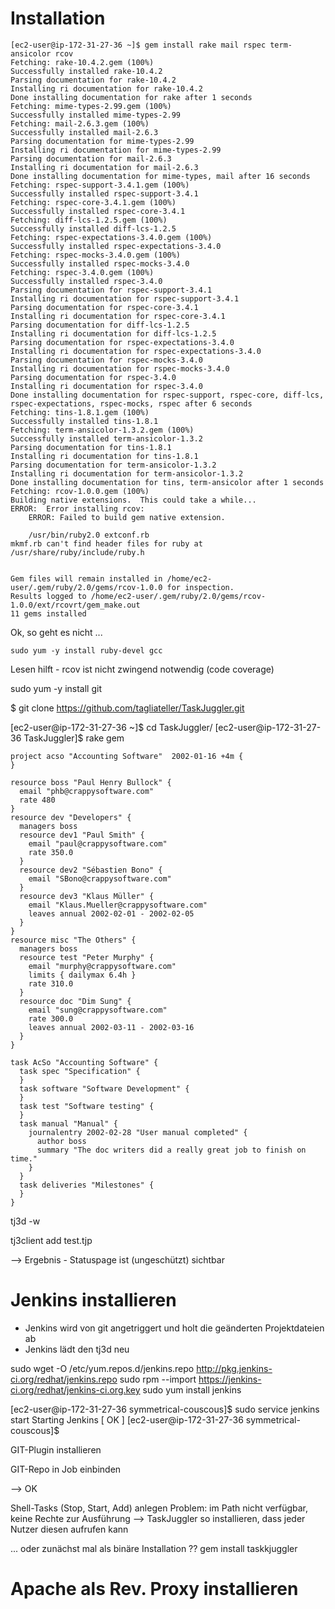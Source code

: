 # Installation

```console
[ec2-user@ip-172-31-27-36 ~]$ gem install rake mail rspec term-ansicolor rcov
Fetching: rake-10.4.2.gem (100%)
Successfully installed rake-10.4.2
Parsing documentation for rake-10.4.2
Installing ri documentation for rake-10.4.2
Done installing documentation for rake after 1 seconds
Fetching: mime-types-2.99.gem (100%)
Successfully installed mime-types-2.99
Fetching: mail-2.6.3.gem (100%)
Successfully installed mail-2.6.3
Parsing documentation for mime-types-2.99
Installing ri documentation for mime-types-2.99
Parsing documentation for mail-2.6.3
Installing ri documentation for mail-2.6.3
Done installing documentation for mime-types, mail after 16 seconds
Fetching: rspec-support-3.4.1.gem (100%)
Successfully installed rspec-support-3.4.1
Fetching: rspec-core-3.4.1.gem (100%)
Successfully installed rspec-core-3.4.1
Fetching: diff-lcs-1.2.5.gem (100%)
Successfully installed diff-lcs-1.2.5
Fetching: rspec-expectations-3.4.0.gem (100%)
Successfully installed rspec-expectations-3.4.0
Fetching: rspec-mocks-3.4.0.gem (100%)
Successfully installed rspec-mocks-3.4.0
Fetching: rspec-3.4.0.gem (100%)
Successfully installed rspec-3.4.0
Parsing documentation for rspec-support-3.4.1
Installing ri documentation for rspec-support-3.4.1
Parsing documentation for rspec-core-3.4.1
Installing ri documentation for rspec-core-3.4.1
Parsing documentation for diff-lcs-1.2.5
Installing ri documentation for diff-lcs-1.2.5
Parsing documentation for rspec-expectations-3.4.0
Installing ri documentation for rspec-expectations-3.4.0
Parsing documentation for rspec-mocks-3.4.0
Installing ri documentation for rspec-mocks-3.4.0
Parsing documentation for rspec-3.4.0
Installing ri documentation for rspec-3.4.0
Done installing documentation for rspec-support, rspec-core, diff-lcs, rspec-expectations, rspec-mocks, rspec after 6 seconds
Fetching: tins-1.8.1.gem (100%)
Successfully installed tins-1.8.1
Fetching: term-ansicolor-1.3.2.gem (100%)
Successfully installed term-ansicolor-1.3.2
Parsing documentation for tins-1.8.1
Installing ri documentation for tins-1.8.1
Parsing documentation for term-ansicolor-1.3.2
Installing ri documentation for term-ansicolor-1.3.2
Done installing documentation for tins, term-ansicolor after 1 seconds
Fetching: rcov-1.0.0.gem (100%)
Building native extensions.  This could take a while...
ERROR:  Error installing rcov:
	ERROR: Failed to build gem native extension.

    /usr/bin/ruby2.0 extconf.rb
mkmf.rb can't find header files for ruby at /usr/share/ruby/include/ruby.h


Gem files will remain installed in /home/ec2-user/.gem/ruby/2.0/gems/rcov-1.0.0 for inspection.
Results logged to /home/ec2-user/.gem/ruby/2.0/gems/rcov-1.0.0/ext/rcovrt/gem_make.out
11 gems installed
```

Ok, so geht es nicht ...

```console
sudo yum -y install ruby-devel gcc
```

Lesen hilft - rcov ist nicht zwingend notwendig (code coverage)

sudo yum -y install git


$ git clone https://github.com/tagliateller/TaskJuggler.git

[ec2-user@ip-172-31-27-36 ~]$ cd TaskJuggler/
[ec2-user@ip-172-31-27-36 TaskJuggler]$ rake gem

```
project acso "Accounting Software"  2002-01-16 +4m {
}

resource boss "Paul Henry Bullock" {
  email "phb@crappysoftware.com"
  rate 480
}
resource dev "Developers" {
  managers boss
  resource dev1 "Paul Smith" {
    email "paul@crappysoftware.com"
    rate 350.0
  }
  resource dev2 "Sébastien Bono" {
    email "SBono@crappysoftware.com"
  }
  resource dev3 "Klaus Müller" {
    email "Klaus.Mueller@crappysoftware.com"
    leaves annual 2002-02-01 - 2002-02-05
  }
}
resource misc "The Others" {
  managers boss
  resource test "Peter Murphy" {
    email "murphy@crappysoftware.com"
    limits { dailymax 6.4h }
    rate 310.0
  }
  resource doc "Dim Sung" {
    email "sung@crappysoftware.com"
    rate 300.0
    leaves annual 2002-03-11 - 2002-03-16
  }
}

task AcSo "Accounting Software" {
  task spec "Specification" {
  }
  task software "Software Development" {
  }
  task test "Software testing" {
  }
  task manual "Manual" {
    journalentry 2002-02-28 "User manual completed" {
      author boss
      summary "The doc writers did a really great job to finish on time."
    }
  }
  task deliveries "Milestones" {
  }
}
```

tj3d -w

tj3client add test.tjp

--> Ergebnis - Statuspage ist (ungeschützt) sichtbar

# Jenkins installieren

* Jenkins wird von git angetriggert und holt die geänderten Projektdateien ab
* Jenkins lädt den tj3d neu

sudo wget -O /etc/yum.repos.d/jenkins.repo http://pkg.jenkins-ci.org/redhat/jenkins.repo
sudo rpm --import https://jenkins-ci.org/redhat/jenkins-ci.org.key
sudo yum install jenkins

[ec2-user@ip-172-31-27-36 symmetrical-couscous]$ sudo service jenkins start
Starting Jenkins                                           [  OK  ]
[ec2-user@ip-172-31-27-36 symmetrical-couscous]$ 


GIT-Plugin installieren

GIT-Repo in Job einbinden

--> OK

Shell-Tasks (Stop, Start, Add) anlegen
Problem: im Path nicht verfügbar, keine Rechte zur Ausführung
--> TaskJuggler so installieren, dass jeder Nutzer diesen aufrufen kann

... oder zunächst mal als binäre Installation ?? gem install taskkjuggler

# Apache als Rev. Proxy installieren



